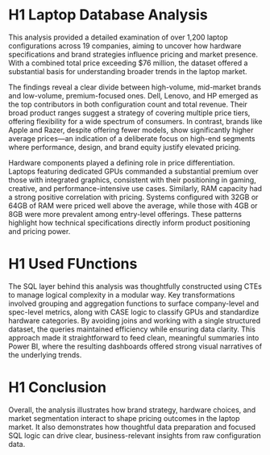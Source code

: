 
# H1 Laptop Database Analysis
This analysis provided a detailed examination of over 1,200 laptop configurations across 19 companies, aiming to uncover how hardware specifications and brand strategies influence pricing and market presence. With a combined total price exceeding $76 million, the dataset offered a substantial basis for understanding broader trends in the laptop market.

The findings reveal a clear divide between high-volume, mid-market brands and low-volume, premium-focused ones. Dell, Lenovo, and HP emerged as the top contributors in both configuration count and total revenue. Their broad product ranges suggest a strategy of covering multiple price tiers, offering flexibility for a wide spectrum of consumers. In contrast, brands like Apple and Razer, despite offering fewer models, show significantly higher average prices—an indication of a deliberate focus on high-end segments where performance, design, and brand equity justify elevated pricing.

Hardware components played a defining role in price differentiation. Laptops featuring dedicated GPUs commanded a substantial premium over those with integrated graphics, consistent with their positioning in gaming, creative, and performance-intensive use cases. Similarly, RAM capacity had a strong positive correlation with pricing. Systems configured with 32GB or 64GB of RAM were priced well above the average, while those with 4GB or 8GB were more prevalent among entry-level offerings. These patterns highlight how technical specifications directly inform product positioning and pricing power.
# H1 Used FUnctions
The SQL layer behind this analysis was thoughtfully constructed using CTEs to manage logical complexity in a modular way. Key transformations involved grouping and aggregation functions to surface company-level and spec-level metrics, along with CASE logic to classify GPUs and standardize hardware categories. By avoiding joins and working with a single structured dataset, the queries maintained efficiency while ensuring data clarity. This approach made it straightforward to feed clean, meaningful summaries into Power BI, where the resulting dashboards offered strong visual narratives of the underlying trends.
# H1 Conclusion
Overall, the analysis illustrates how brand strategy, hardware choices, and market segmentation interact to shape pricing outcomes in the laptop market. It also demonstrates how thoughtful data preparation and focused SQL logic can drive clear, business-relevant insights from raw configuration data.
